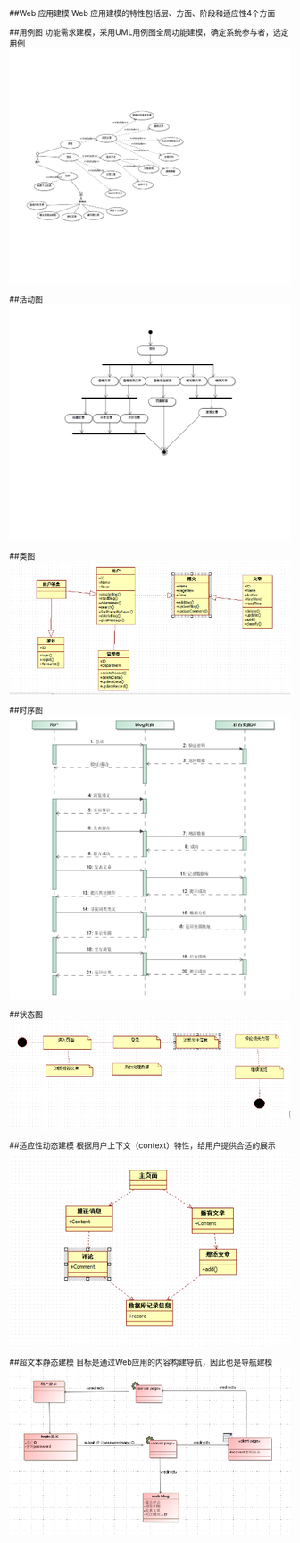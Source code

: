 ##Web 应用建模
Web 应用建模的特性包括层、方面、阶段和适应性4个方面

##用例图
功能需求建模，采用UML用例图全局功能建模，确定系统参与者，选定用例
![](https://github.com/WebHomeWork623/work1/blob/master/Image/0.png)

##活动图
![](https://github.com/WebHomeWork623/work1/blob/master/Image/AG.png)

##类图
![](https://github.com/WebHomeWork623/work1/blob/master/Image/2.png)

##时序图
![](https://github.com/WebHomeWork623/work1/blob/master/Image/3.png)

##状态图
![](https://github.com/WebHomeWork623/work1/blob/master/Image/4.png)

##适应性动态建模
根据用户上下文（context）特性，给用户提供合适的展示 
![](https://github.com/WebHomeWork623/work1/blob/master/Image/5.png)

##超文本静态建模
目标是通过Web应用的内容构建导航，因此也是导航建模 
![](https://github.com/WebHomeWork623/work1/blob/master/Image/6.png)


